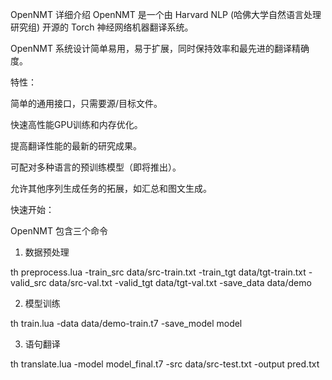 OpenNMT 详细介绍
OpenNMT 是一个由 Harvard NLP (哈佛大学自然语言处理研究组) 开源的 Torch 神经网络机器翻译系统。



OpenNMT 系统设计简单易用，易于扩展，同时保持效率和最先进的翻译精确度。

特性：

简单的通用接口，只需要源/目标文件。

快速高性能GPU训练和内存优化。

提高翻译性能的最新的研究成果。

可配对多种语言的预训练模型（即将推出）。

允许其他序列生成任务的拓展，如汇总和图文生成。

快速开始：

OpenNMT 包含三个命令

1) 数据预处理

th preprocess.lua -train_src data/src-train.txt -train_tgt data/tgt-train.txt -valid_src data/src-val.txt -valid_tgt data/tgt-val.txt -save_data data/demo

2) 模型训练

th train.lua -data data/demo-train.t7 -save_model model

3) 语句翻译

th translate.lua -model model_final.t7 -src data/src-test.txt -output pred.txt
